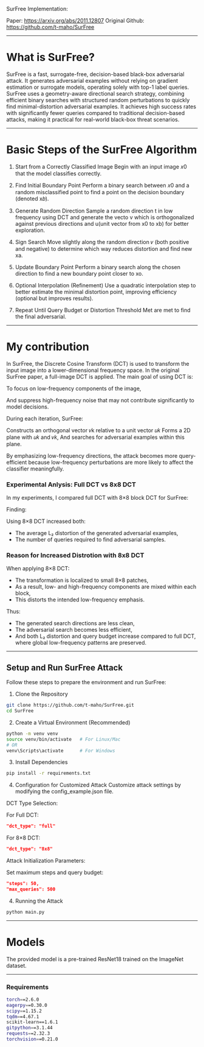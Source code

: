 SurFree Implementation:

Paper: https://arxiv.org/abs/2011.12807
Original Github: https://github.com/t-maho/SurFree

--------

# What is SurFree?

SurFree is a fast, surrogate-free, decision-based black-box adversarial attack. It generates adversarial examples without relying on gradient estimation or surrogate models, operating solely with top-1 label queries. SurFree uses a geometry-aware directional search strategy, combining efficient binary searches with structured random perturbations to quickly find minimal-distortion adversarial examples. It achieves high success rates with significantly fewer queries compared to traditional decision-based attacks, making it practical for real-world black-box threat scenarios.

---------

# Basic Steps of the SurFree Algorithm

1. Start from a Correctly Classified Image
Begin with an input image 𝑥0 that the model classifies correctly.

2. Find Initial Boundary Point
Perform a binary search between 𝑥0 and a random misclassified point to find a point on the decision boundary (denoted x𝑏).

3. Generate Random Direction
Sample a random direction t in low frequency using DCT and generate the vecto v which is  orthogonalized against previous directions and u(unit vector from x0 to xb) for better exploration.


4. Sign Search
Move slightly along the random direction 𝑣 (both positive and negative) to determine which way reduces distortion and find new xa.

5. Update Boundary Point
Perform a binary search along the chosen direction to find a new boundary point closer to xo.


6. Optional Interpolation (Refinement)
Use a quadratic interpolation step to better estimate the minimal distortion point, improving efficiency (optional but improves results).

7. Repeat Until Query Budget or Distortion Threshold Met are met to find the final adversarial.

-----------

# My contribution

In SurFree, the Discrete Cosine Transform (DCT) is used to transform the input image into a lower-dimensional frequency space. In the original SurFree paper, a full-image DCT is applied.
The main goal of using DCT is:

To focus on low-frequency components of the image,

And suppress high-frequency noise that may not contribute significantly to model decisions.

During each iteration, SurFree:

Constructs an orthogonal vector 𝑣k relative to a unit vector 𝑢𝑘
Forms a 2D plane with 𝑢𝑘 and 𝑣𝑘,
And searches for adversarial examples within this plane.

By emphasizing low-frequency directions, the attack becomes more query-efficient because low-frequency perturbations are more likely to affect the classifier meaningfully.

### Experimental Anlysis: Full DCT vs 8x8 DCT

In my experiments, I compared full DCT with 8×8 block DCT for SurFree:

Finding: 

Using 8×8 DCT increased both:

- The average L₂ distortion of the generated adversarial examples,
- The number of queries required to find adversarial samples.

### Reason for Increased Distrotion with 8x8 DCT 

When applying 8×8 DCT:

- The transformation is localized to small 8×8 patches,
- As a result, low- and high-frequency components are mixed within each block,
- This distorts the intended low-frequency emphasis.

Thus:

- The generated search directions are less clean,
- The adversarial search becomes less efficient,
- And both L₂ distortion and query budget increase compared to full DCT, where global low-frequency patterns are preserved.

----------


## Setup and Run SurFree Attack

Follow these steps to prepare the environment and run SurFree:

1. Clone the Repository

```bash
git clone https://github.com/t-maho/SurFree.git
cd SurFree
```

2. Create a Virtual Environment (Recommended)

```bash
python -m venv venv
source venv/bin/activate   # For Linux/Mac
# OR
venv\Scripts\activate      # For Windows
```

3. Install Dependencies

```bash
pip install -r requirements.txt
```

4. Configuration for Customized Attack
Customize attack settings by modifying the config_example.json file.

DCT Type Selection:

For Full DCT:

```json
"dct_type": "full"
```

For 8×8 DCT:

```json
"dct_type": "8x8"
```

Attack Initialization Parameters:

Set maximum steps and query budget:

```json
"steps": 50,
"max_queries": 500
```

4. Running the Attack

```bash
python main.py
```
---------------------

# Models
The provided model is a pre-trained ResNet18 trained on the ImageNet dataset.

-------------------------------

### Requirements

```bash
torch==2.6.0
eagerpy==0.30.0
scipy==1.15.2
tqdm==4.67.1
scikit-learn==1.6.1
gitpython==3.1.44
requests==2.32.3
torchvision==0.21.0
```

